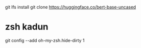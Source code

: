 git lfs install
git clone https://huggingface.co/bert-base-uncased

# zsh kadun
git config --add oh-my-zsh.hide-dirty 1
